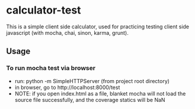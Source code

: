 # calculator-test
This is a simple client side calculator, used for practicing testing client side javascript (with mocha, chai, sinon, karma, grunt).


## Usage
### To run mocha test via browser
* run: python -m SimpleHTTPServer  (from project root directory)
* in browser, go to http://localhost:8000/test
* NOTE: if you open index.html as a file, blanket mocha will not load the source file successfully, and the coverage statics will be NaN
